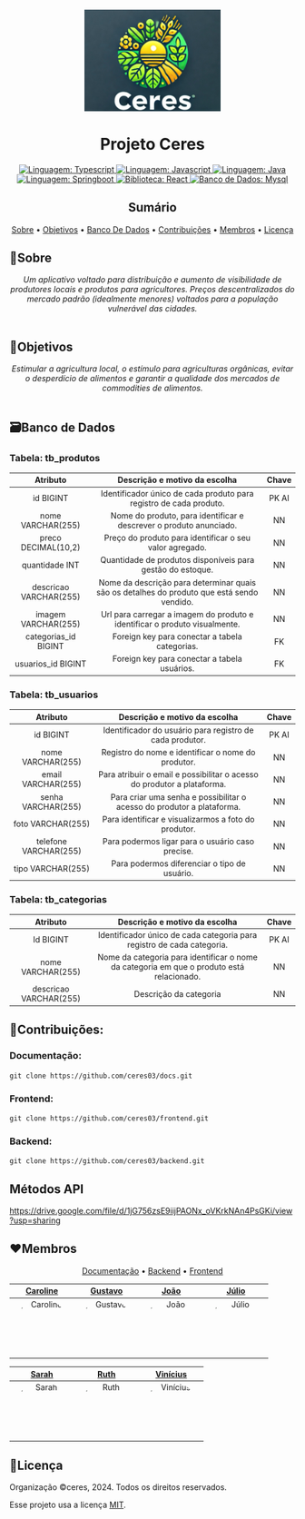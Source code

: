 <h1 align="center">
	<img src="./github/assets/ceres.png"  alt="Logo"  width="240"><br><br>
    Projeto Ceres
</h1>

<div align="center">
    <a href="https://www.typescriptlang.org/">
        <img src="https://img.shields.io/static/v1?label=Linguagem&message=Typescript&color=blue&style=for-the-badge&logo=Typescript" alt="Linguagem: Typescript">
    </a>
    <a href="https://developer.mozilla.org/en-US/docs/Web/JavaScript">
        <img src="https://img.shields.io/static/v1?label=Linguagem&message=Javascript&color=yellow&style=for-the-badge&logo=JavaScript" alt="Linguagem: Javascript">
    </a>
    <a href="https://www.java.com/">
		<img  src="https://img.shields.io/static/v1?label=Linguagem&message=Java&color=red&style=for-the-badge&logo=openjdk"  alt="Linguagem: Java">
	</a>
	<a href="https://spring.io/projects/spring-boot">
		<img src="https://img.shields.io/badge/Spring-6DB33F?label=Framework&style=for-the-badge&logo=spring&logoColor=green"  alt="Linguagem: Springboot">
    </a>
    <a href="https://react.dev/">
		<img src="https://img.shields.io/badge/React-20232A?label=Biblioteca&color=blue&style=for-the-badge&logo=react&logoColor=61DAFB"  alt="Biblioteca: React">
    </a>
     <a href="https://www.mysql.com/">
		<img src="https://img.shields.io/badge/MySQL-005C84?label=Banco de Dados&color=darkgray&style=for-the-badge&logo=mysql&logoColor=white"  alt="Banco de Dados: Mysql">
    </a>
</div>

<h2 align="center">Sumário</h2>

<p align="center">
    <a href="#sobre">Sobre</a> •
    <a href="#objetivos">Objetivos</a> •
    <a href="#banco-de-dados">Banco De Dados</a> •
    <a href="#contribuições">Contribuições</a> •
    <a href="#membros">Membros</a> •
    <a href="#licença">Licença</a>
</p>

## 📌Sobre

<div>
    <p align="center">
    <em>
        Um aplicativo voltado para distribuição e aumento de visibilidade de produtores locais e produtos para agricultores. Preços descentralizados do mercado padrão (idealmente menores) voltados para a população vulnerável das cidades.
        <br><br>
    </em>
    </p>
</div>

## 🎯Objetivos

<div>
    <p align="center">
    <em>
        Estimular a agricultura local, o estímulo para agriculturas orgânicas, evitar o desperdício de alimentos e garantir a qualidade dos mercados de commodities de alimentos.
        <br><br>
    </em>
    </p>
</div>

## 🗃Banco de Dados

### Tabela: tb_produtos

|        Atributo        |                               Descrição e motivo da escolha                                | Chave |
| :--------------------: | :----------------------------------------------------------------------------------------: | :---: |
|       id BIGINT        |             Identificador único de cada produto para registro de cada produto.             | PK AI |
|   nome VARCHAR(255)    |             Nome do produto, para identificar e descrever o produto anunciado.             |  NN   |
|  preco DECIMAL(10,2)   |                  Preço do produto para identificar o seu valor agregado.                   |  NN   |
|     quantidade INT     |                 Quantidade de produtos disponíveis para gestão do estoque.                 |  NN   |
| descricao VARCHAR(255) | Nome da descrição para determinar quais são os detalhes do produto que está sendo vendido. |  NN   |
|  imagem VARCHAR(255)   |         Url para carregar a imagem do produto e identificar o produto visualmente.         |  NN   |
|  categorias_id BIGINT  |                       Foreign key para conectar a tabela categorias.                       |  FK   |
|   usuarios_id BIGINT   |                        Foreign key para conectar a tabela usuários.                        |  FK   |

### Tabela: tb_usuarios

|       Atributo        |                      Descrição e motivo da escolha                      | Chave |
| :-------------------: | :---------------------------------------------------------------------: | :---: |
|       id BIGINT       |        Identificador do usuário para registro de cada produtor.         | PK AI |
|   nome VARCHAR(255)   |           Registro do nome e identificar o nome do produtor.            |  NN   |
|  email VARCHAR(255)   | Para atribuir o email e possibilitar o acesso do produtor a plataforma. |  NN   |
|  senha VARCHAR(255)   | Para criar uma senha e possibilitar o acesso do produtor a plataforma.  |  NN   |
|   foto VARCHAR(255)   |          Para identificar e visualizarmos a foto do produtor.           |  NN   |
| telefone VARCHAR(255) |            Para podermos ligar para o usuário caso precise.             |  NN   |
|   tipo VARCHAR(255)   |              Para podermos diferenciar o tipo de usuário.               |  NN   |

### Tabela: tb_categorias

|        Atributo        |                               Descrição e motivo da escolha                               | Chave |
| :--------------------: | :---------------------------------------------------------------------------------------: | :---: |
|       Id BIGINT        |          Identificador único de cada categoria para registro de cada categoria.           | PK AI |
|   nome VARCHAR(255)    | Nome da categoria para identificar o nome da categoria em que o produto está relacionado. |  NN   |
| descricao VARCHAR(255) |                                  Descrição da categoria                                   |  NN   |

## 🤝Contribuições:

### Documentação:

```
git clone https://github.com/ceres03/docs.git
```

### Frontend:

```
git clone https://github.com/ceres03/frontend.git
```

### Backend:

```
git clone https://github.com/ceres03/backend.git
```

## Métodos API

https://drive.google.com/file/d/1jG756zsE9iijPAONx_oVKrkNAn4PsGKi/view?usp=sharing

## ❤Membros

<div>
    <p align="center">
        <a href="https://github.com/ceres03/docs/graphs/contributors">Documentação</a> •
        <a href="https://github.com/ceres03/backend/graphs/contributors">Backend</a> •
        <a href="https://github.com/ceres03/frontend/graphs/contributors">Frontend</a>
    </p>
</div>

<div align="center">

|                                                                                       <a href="https://github.com/carolinerinaldo">Caroline</a>                                                                                        |                                                                                       <a href="https://github.com/Guhfrontend">Gustavo</a>                                                                                       |                                                                                      <a href="https://github.com/jovesposito">João</a>                                                                                       |                                                                                       <a href="https://github.com/Juliohf">Júlio</a>                                                                                       |
| :------------------------------------------------------------------------------------------------------------------------------------------------------------------------------------------------------------------------------------: | :------------------------------------------------------------------------------------------------------------------------------------------------------------------------------------------------------------------------------: | :--------------------------------------------------------------------------------------------------------------------------------------------------------------------------------------------------------------------------: | :------------------------------------------------------------------------------------------------------------------------------------------------------------------------------------------------------------------------: |
| <a href="https://github.com/carolinerinaldo"><img src="https://avatars.githubusercontent.com/u/152224702?v=4" title="Caroline" alt="Caroline" width="100" height="100" style="border-radius:100%!important;display:inline-block"/></a> | <a href="https://github.com/Guhfrontend"><img src="https://avatars.githubusercontent.com/u/138324368?v=4" title="Gustavo" alt="Gustavo" width="100" height="100" style="border-radius:100%!important;display:inline-block"/></a> | <a href="https://github.com/jovesposito"><img src="https://avatars.githubusercontent.com/u/156468842?v=4" title="João"  alt="João" width="100" height="100" style="border-radius:100%!important;display:inline-block" /></a> | <a href="https://github.com/Juliohf"><img src="https://avatars.githubusercontent.com/u/108244681?v=4" title="Júlio"  alt="Júlio" width="100" height="100" style="border-radius:100%!important;display:inline-block" /></a> |

|                                                                                      <a href="https://github.com/sarassaura">Sarah</a>                                                                                       |                                                                                      <a href="https://github.com/Rojinhas">Ruth</a>                                                                                      |                                                                                        <a href="https://github.com/ouxnq">Vinícius</a>                                                                                        |
| :--------------------------------------------------------------------------------------------------------------------------------------------------------------------------------------------------------------------------: | :----------------------------------------------------------------------------------------------------------------------------------------------------------------------------------------------------------------------: | :---------------------------------------------------------------------------------------------------------------------------------------------------------------------------------------------------------------------------: |
| <a href="https://github.com/sarassaura"><img src="https://avatars.githubusercontent.com/u/141577271?v=4" title="Sarah" alt="Sarah" width="100" height="100" style="border-radius:100%!important;display:inline-block" /></a> | <a href="https://github.com/Rojinhas"><img src="https://avatars.githubusercontent.com/u/170153622?v=4" title="Ruth" alt="Ruth" width="100" height="100" style="border-radius:100%!important;display:inline-block" /></a> | <a href="https://github.com/ouxnq"><img src="https://avatars.githubusercontent.com/u/97247768?v=4" title="Vinícius"  alt="Vinícius" width="100" height="100" style="border-radius:100%!important;display:inline-block" /></a> |

</div>

## 📝Licença

Organização ©ceres, 2024. Todos os direitos reservados.

Esse projeto usa a licença [MIT](https://github.com/ceres03/docs/blob/main/LICENSE).
